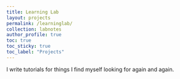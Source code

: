 ```yaml
---
title: Learning Lab
layout: projects
permalink: /learninglab/
collection: labnotes
author_profile: true
toc: true
toc_sticky: true
toc_label: "Projects"
---
```


I write tutorials for things I find myself looking for again and again. 